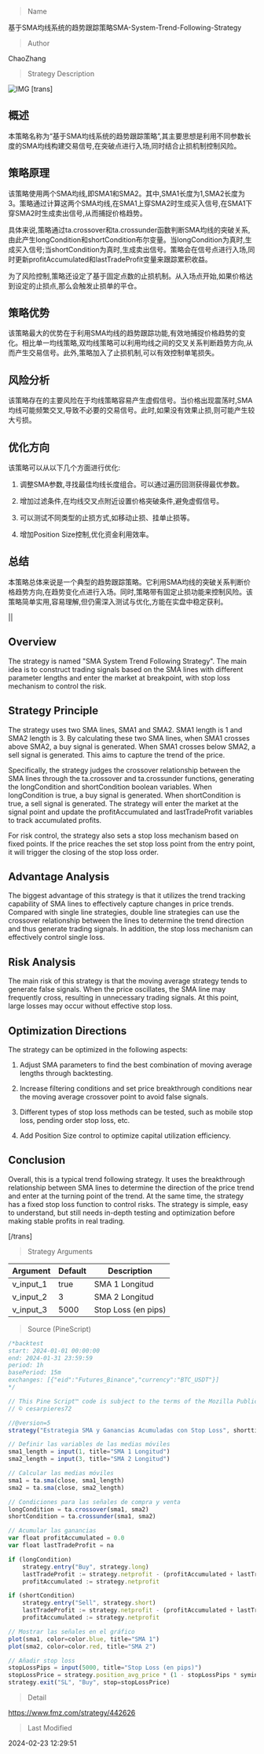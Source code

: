 
> Name

基于SMA均线系统的趋势跟踪策略SMA-System-Trend-Following-Strategy

> Author

ChaoZhang

> Strategy Description

![IMG](https://www.fmz.com/upload/asset/e8bdb47e0d75714703.png)
[trans]
## 概述

本策略名称为“基于SMA均线系统的趋势跟踪策略”,其主要思想是利用不同参数长度的SMA均线构建交易信号,在突破点进行入场,同时结合止损机制控制风险。

## 策略原理

该策略使用两个SMA均线,即SMA1和SMA2。其中,SMA1长度为1,SMA2长度为3。策略通过计算这两个SMA均线,在SMA1上穿SMA2时生成买入信号,在SMA1下穿SMA2时生成卖出信号,从而捕捉价格趋势。

具体来说,策略通过ta.crossover和ta.crossunder函数判断SMA均线的突破关系,由此产生longCondition和shortCondition布尔变量。当longCondition为真时,生成买入信号;当shortCondition为真时,生成卖出信号。策略会在信号点进行入场,同时更新profitAccumulated和lastTradeProfit变量来跟踪累积收益。

为了风险控制,策略还设定了基于固定点数的止损机制。从入场点开始,如果价格达到设定的止损点,那么会触发止损单的平仓。

## 策略优势

该策略最大的优势在于利用SMA均线的趋势跟踪功能,有效地捕捉价格趋势的变化。相比单一均线策略,双均线策略可以利用均线之间的交叉关系判断趋势方向,从而产生交易信号。此外,策略加入了止损机制,可以有效控制单笔损失。

## 风险分析

该策略存在的主要风险在于均线策略容易产生虚假信号。当价格出现震荡时,SMA均线可能频繁交叉,导致不必要的交易信号。此时,如果没有效果止损,则可能产生较大亏损。

## 优化方向

该策略可以从以下几个方面进行优化:

1. 调整SMA参数,寻找最佳均线长度组合。可以通过遍历回测获得最优参数。

2. 增加过滤条件,在均线交叉点附近设置价格突破条件,避免虚假信号。

3. 可以测试不同类型的止损方式,如移动止损、挂单止损等。

4. 增加Position Size控制,优化资金利用效率。

## 总结

本策略总体来说是一个典型的趋势跟踪策略。它利用SMA均线的突破关系判断价格趋势方向,在趋势变化点进行入场。同时,策略带有固定止损功能来控制风险。该策略简单实用,容易理解,但仍需深入测试与优化,方能在实盘中稳定获利。

||

## Overview

The strategy is named "SMA System Trend Following Strategy". The main idea is to construct trading signals based on the SMA lines with different parameter lengths and enter the market at breakpoint, with stop loss mechanism to control the risk.

## Strategy Principle  

The strategy uses two SMA lines, SMA1 and SMA2. SMA1 length is 1 and SMA2 length is 3. By calculating these two SMA lines, when SMA1 crosses above SMA2, a buy signal is generated. When SMA1 crosses below SMA2, a sell signal is generated. This aims to capture the trend of the price.

Specifically, the strategy judges the crossover relationship between the SMA lines through the ta.crossover and ta.crossunder functions, generating the longCondition and shortCondition boolean variables. When longCondition is true, a buy signal is generated. When shortCondition is true, a sell signal is generated. The strategy will enter the market at the signal point and update the profitAccumulated and lastTradeProfit variables to track accumulated profits.

For risk control, the strategy also sets a stop loss mechanism based on fixed points. If the price reaches the set stop loss point from the entry point, it will trigger the closing of the stop loss order.

## Advantage Analysis  

The biggest advantage of this strategy is that it utilizes the trend tracking capability of SMA lines to effectively capture changes in price trends. Compared with single line strategies, double line strategies can use the crossover relationship between the lines to determine the trend direction and thus generate trading signals. In addition, the stop loss mechanism can effectively control single loss.

## Risk Analysis

The main risk of this strategy is that the moving average strategy tends to generate false signals. When the price oscillates, the SMA line may frequently cross, resulting in unnecessary trading signals. At this point, large losses may occur without effective stop loss.

## Optimization Directions  

The strategy can be optimized in the following aspects:

1. Adjust SMA parameters to find the best combination of moving average lengths through backtesting.  

2. Increase filtering conditions and set price breakthrough conditions near the moving average crossover point to avoid false signals.

3. Different types of stop loss methods can be tested, such as mobile stop loss, pending order stop loss, etc.  

4. Add Position Size control to optimize capital utilization efficiency.

## Conclusion  

Overall, this is a typical trend following strategy. It uses the breakthrough relationship between SMA lines to determine the direction of the price trend and enter at the turning point of the trend. At the same time, the strategy has a fixed stop loss function to control risks. The strategy is simple, easy to understand, but still needs in-depth testing and optimization before making stable profits in real trading.

[/trans]

> Strategy Arguments



|Argument|Default|Description|
|----|----|----|
|v_input_1|true|SMA 1 Longitud|
|v_input_2|3|SMA 2 Longitud|
|v_input_3|5000|Stop Loss (en pips)|


> Source (PineScript)

``` javascript
/*backtest
start: 2024-01-01 00:00:00
end: 2024-01-31 23:59:59
period: 1h
basePeriod: 15m
exchanges: [{"eid":"Futures_Binance","currency":"BTC_USDT"}]
*/

// This Pine Script™ code is subject to the terms of the Mozilla Public License 2.0 at https://mozilla.org/MPL/2.0/
// © cesarpieres72

//@version=5
strategy("Estrategia SMA y Ganancias Acumuladas con Stop Loss", shorttitle="SMA_Ganancias", overlay=true)

// Definir las variables de las medias móviles
sma1_length = input(1, title="SMA 1 Longitud")
sma2_length = input(3, title="SMA 2 Longitud")

// Calcular las medias móviles
sma1 = ta.sma(close, sma1_length)
sma2 = ta.sma(close, sma2_length)

// Condiciones para las señales de compra y venta
longCondition = ta.crossover(sma1, sma2)
shortCondition = ta.crossunder(sma1, sma2)

// Acumular las ganancias
var float profitAccumulated = 0.0
var float lastTradeProfit = na

if (longCondition)
    strategy.entry("Buy", strategy.long)
    lastTradeProfit := strategy.netprofit - (profitAccumulated + lastTradeProfit)
    profitAccumulated := strategy.netprofit

if (shortCondition)
    strategy.entry("Sell", strategy.short)
    lastTradeProfit := strategy.netprofit - (profitAccumulated + lastTradeProfit)
    profitAccumulated := strategy.netprofit

// Mostrar las señales en el gráfico
plot(sma1, color=color.blue, title="SMA 1")
plot(sma2, color=color.red, title="SMA 2")

// Añadir stop loss
stopLossPips = input(5000, title="Stop Loss (en pips)")
stopLossPrice = strategy.position_avg_price * (1 - stopLossPips * syminfo.mintick)
strategy.exit("SL", "Buy", stop=stopLossPrice)

```

> Detail

https://www.fmz.com/strategy/442626

> Last Modified

2024-02-23 12:29:51
